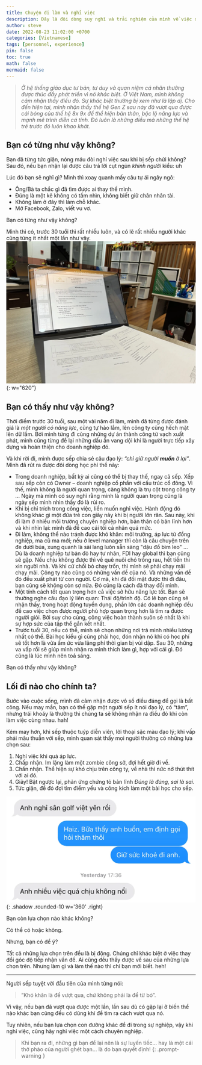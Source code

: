 ```yaml
---
title: Chuyện đi làm và nghỉ việc
description: Đây là đôi dòng suy nghĩ và trải nghiệm của mình về việc đi làm và nghỉ việc
author: steve
date: 2022-08-23 11:02:00 +0700
categories: [Vietnamese]
tags: [personnel, experience]
pin: false
toc: true
math: false
mermaid: false
---
```

> *Ở hệ thống giáo dục tư bản, tư duy và quan niệm cá nhân thường được thúc đẩy phát triển vì nó khác biệt. Ở Việt Nam, mình không cảm nhận thấy điều đó. Sự khác biệt thường bị xem như là lập dị. Cho đến hiện tại, mình nhận thấy thế hệ Gen Z sau này đã vượt qua được cái bóng của thế hệ 8x 9x để thể hiện bản thân, bộc lộ năng lực và mạnh mẽ trình diễn cá tính. Đó luôn là những điều mà những thế hệ trẻ trước đó luôn khao khát.*

## Bạn có từng như vậy không?
Bạn đã từng tức giận, nóng máu đòi nghỉ việc sau khi bị sếp chửi không?
Sau đó, nếu bạn nhận lại được câu trả lời cụt ngủn *khinh người* kiểu: uh

Lúc đó bạn sẽ nghĩ gì? Mình thì xoay quanh mấy câu tự ái ngây ngô:

-   Ông/Bà ta chắc gì đã tìm được ai thay thế mình.
-   Đúng là một kẻ không có tầm nhìn, không biết giữ chân nhân tài.
-   Không làm ở đây thì làm chỗ khác.
-   Mở Facebook, Zalo, viết vu vơ.

Bạn có từng như vậy không?

Mình thì có, trước 30 tuổi thì rất nhiều luôn, và có lẽ rất nhiều người khác cũng từng ít nhất một lần như vậy.
![Quit job](/assets/img/post/Quit-job-2022.webp "Bàn giao khi nghỉ việc"){: w="620"}

## Bạn có thấy như vậy không?

Thời điểm trước 30 tuổi, sau một vài năm đi làm, mình đã từng được đánh giá là *một người có năng lực*, cũng tự hào lắm, lên công ty cũng hếch mặt lên dữ lắm. Bởi mình từng đi cùng những dự án thành công từ vạch xuất phát, mình cũng từng để lại những dấu ấn vang dội khi là người trực tiếp xây dựng và hoàn thiện cho doanh nghiệp đó.

Và khi rời đi, mình được sếp chia sẻ câu đạo lý: *“chỉ giữ người **muốn** ở lại”*. Mình đã rút ra được đôi dòng học phí thế này:

-   Trong doanh nghiệp, bất kỳ ai cũng có thể bị thay thế, ngay cả sếp. Xếp sau sếp còn có Owner – doanh nghiệp cổ phần với cấu trúc cổ đông. Vì thế, mình không là người quan trọng, càng không là trụ cột trong công ty … Ngày mà mình có suy nghĩ rằng mình là người quan trọng cũng là ngày sếp mình nhìn thấy đó là rủi ro.
-   Khi bị chỉ trích trong công việc, liền muốn nghỉ việc. Hành động đó không khác gì một đứa trẻ con giãy nảy khi bị người lớn răn. Sau này, khi đi làm ở nhiều môi trường chuyên nghiệp hơn, bản thân có bản lĩnh hơn và khi nhìn lại: mình đã đề cao cái tôi cá nhân quá mức.
-   Đi làm, không thể nào tránh được khó khăn: môi trường, áp lực từ đồng nghiệp, ma cũ ma mới; nếu ở level manager thì còn là câu chuyện trên đe dưới búa, xung quanh là sài lang luôn sẵn sàng "dậu đổ bìm leo" … Dù là doanh nghiệp tư bản đỏ hay tư nhân, FDI hay global thì bạn cũng sẽ gặp. Nếu chịu không được thì về quê nuôi chó trồng rau, hết tiền thì xin người nhà. Và khi cứ chối bỏ chạy trốn, thì mình sẽ phải chạy mãi chạy mãi. Công ty nào cũng có những vấn đề của nó. Và những vấn đề đó đều xuất phát từ con người. Cơ mà, khi đã đối mặt được thì đi đâu, bạn cũng sẽ không còn sợ nữa. Đó cũng là cách đã thay đổi mình.
-   Một tính cách tốt quan trọng hơn cả việc sở hữu năng lực tốt. Bạn sẽ thường nghe câu đạo lý liên quan: Thái độ/trình độ. Có lẽ bạn cũng sẽ nhận thấy, trong hoạt động tuyển dụng, phần lớn các doanh nghiệp đều đề cao việc chọn được người phù hợp quan trọng hơn là tìm ra được người giỏi. Bởi suy cho cùng, công việc hoàn thành suôn sẻ nhất là khi sự hợp sức của tập thể gắn kết nhất.
-   Trước tuổi 30, nếu có thể, mình sẽ chọn những nơi trả mình nhiều lương nhất có thể. Bài học kiểu gì cũng phải học, đón nhận nó khi có học phí sẽ tốt hơn là vừa ấm ức vừa lãng phí thời gian bị vùi dập. Sau 30, những va vấp rồi sẽ giúp mình nhận ra mình thích làm gì, hợp với cái gì. Đó cũng là lúc mình nên toả sáng.

Bạn có thấy như vậy không?

## Lối đi nào cho chính ta?

Bước vào cuộc sống, mình đã cảm nhận được vô số điều đáng để gọi là bất công. Nếu may mắn, bạn có thể gặp một người sếp ít nói đạo lý, có “tâm”, nhưng trái khoáy là thường thì chúng ta sẽ không nhận ra điều đó khi còn làm việc cùng nhau. hah!

Kém may hơn, khi sếp thuộc tuýp diễn viên, lời thoại sặc màu đạo lý; khi vấp phải mâu thuẫn với sếp, mình quan sát thấy mọi người thường có những lựa chọn sau:

1.  Nghỉ việc khi quá áp lực.
2.  Chấp nhận. Im lặng làm một zombie công sở, đợi hết giờ đi về.
3.  Chấn nhận. Thể hiện sự khó chịu trên công ty, về nhà thì nức nở thút thít với ai đó.
4.  Giãy! Bật ngược lại, phản ứng chứng tỏ bản lĩnh *Đúng là đúng, sai là sai*.
5.  Tức giận, để đó đợi tìm điểm yếu và công kích làm một bài học cho sếp.

![Thôi việc](/assets/img/post/thoi-viec.webp "Một người anh mình quen rời bỏ công việc"){: .shadow .rounded-10 w='360' .right}

Bạn còn lựa chọn nào khác không?

Có thể có hoặc không.

Nhưng, bạn có để ý?

Tất cả những lựa chọn trên đều là bị động. Chúng chỉ khác biệt ở việc thay đổi góc độ tiếp nhận vấn đề. Ai cũng đều thấy được vế sau của những lựa chọn trên. Nhưng làm gì và làm thế nào thì chỉ bạn mới biết. heh! 

---

Người sếp tuyệt vời đầu tiên của mình từng nói:

> ”Khó khăn là để vượt qua, chứ không phải là để từ bỏ”.

Vì vậy, nếu bạn đã vượt qua được một lần, lần sau dù có gặp lại ở biến thể nào khác bạn cũng đều có dũng khí để tìm ra cách vượt qua nó.

Tuy nhiên, nếu bạn lựa chọn con đường khác để đi trong sự nghiệp, vậy khi nghỉ việc, cũng hãy nghỉ việc một cách chuyên nghiệp.

> Khi bạn ra đi, những gì bạn để lại nên là sự luyến tiếc… hay là một cái thở phào của người ghét bạn… là do bạn quyết định!
{: .prompt-warning }
